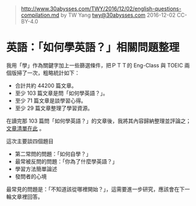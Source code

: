 ﻿> http://www.30abysses.com/TWY/2016/12/02/english-questions-compilation.md
> by TW Yang <twy@30abysses.com> 2016-12-02 CC-BY-4.0

# 英語：「如何學英語？」相關問題整理

我用「學」作為關鍵字加上一些篩選條件，把ＰＴＴ的 Eng-Class  與 TOEIC  兩
個版掃了一次，粗略統計如下：

* 合計共約 44200  篇文章。
* 至少 103  篇文章是問「如何學英語？」。
* 至少 71 篇文章是談學習心得。
* 至少 29 篇文章整理了學習資源。

在讀完那 103  篇問「如何學英語？」的文章後，我將其內容歸納整理並評論之；
[文章清單在此][1] 。

[1]: http://www.30abysses.com/TWY/2016/12/02/index.html

這次主要談四個題目

* 第二常問的問題：「如何自學？」
* 最常被反問的問題：「你為了什麼學英語？」
* 學習方法簡單論述
* 發問者的心境

最常見的問題是：「不知道該從哪裡開始？」，這需要進一步研究，應該會在下一
輪文章裡回答。
